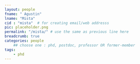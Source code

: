 ```yaml
---
layout: people
fname: " Agustin"
lname: "Mista"
cid : "mista"  # for creating email/web addresss
pic: placeholder.png
permalink: "/mista/" # use the same as previous line here
breadcrumb: true
categories: people
    ## choose one : phd, postdoc, professor OR former-member
tags:
    - phd
---
```

